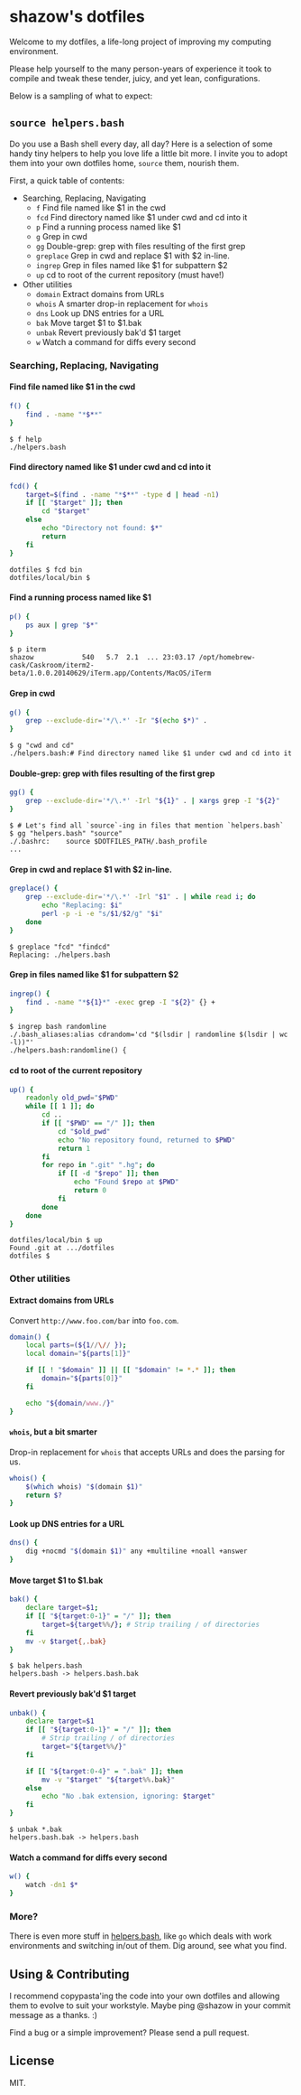 # shazow's dotfiles

Welcome to my dotfiles, a life-long project of improving my computing
environment.

Please help yourself to the many person-years of experience it took to compile
and tweak these tender, juicy, and yet lean, configurations.

Below is a sampling of what to expect:


## `source helpers.bash`

Do you use a Bash shell every day, all day? Here is a selection of some handy
tiny helpers to help you love life a little bit more. I invite you to adopt them
into your own dotfiles home, `source` them, nourish them.

First, a quick table of contents:

* Searching, Replacing, Navigating
  * `f` Find file named like $1 in the cwd
  * `fcd` Find directory named like $1 under cwd and cd into it
  * `p` Find a running process named like $1
  * `g` Grep in cwd
  * `gg` Double-grep: grep with files resulting of the first grep
  * `greplace` Grep in cwd and replace $1 with $2 in-line.
  * `ingrep` Grep in files named like $1 for subpattern $2
  * `up` cd to root of the current repository (must have!)
* Other utilities
  * `domain` Extract domains from URLs
  * `whois` A smarter drop-in replacement for `whois`
  * `dns` Look up DNS entries for a URL
  * `bak` Move target $1 to $1.bak
  * `unbak` Revert previously bak'd $1 target
  * `w` Watch a command for diffs every second


### Searching, Replacing, Navigating


#### Find file named like $1 in the cwd

```bash
f() {
    find . -name "*$**"
}
```

```
$ f help
./helpers.bash
```

#### Find directory named like $1 under cwd and cd into it

```bash
fcd() {
    target=$(find . -name "*$**" -type d | head -n1)
    if [[ "$target" ]]; then
        cd "$target"
    else
        echo "Directory not found: $*"
        return
    fi
}
```

```
dotfiles $ fcd bin
dotfiles/local/bin $
```


#### Find a running process named like $1

```bash
p() {
    ps aux | grep "$*"
}
```

```
$ p iterm
shazow            540   5.7  2.1  ... 23:03.17 /opt/homebrew-cask/Caskroom/iterm2-beta/1.0.0.20140629/iTerm.app/Contents/MacOS/iTerm
```


#### Grep in cwd

```bash
g() {
    grep --exclude-dir='*/\.*' -Ir "$(echo $*)" .
}
```

```
$ g "cwd and cd"
./helpers.bash:# Find directory named like $1 under cwd and cd into it
```


#### Double-grep: grep with files resulting of the first grep

```bash
gg() {
    grep --exclude-dir='*/\.*' -Irl "${1}" . | xargs grep -I "${2}"
}
```

```
$ # Let's find all `source`-ing in files that mention `helpers.bash`
$ gg "helpers.bash" "source"
./.bashrc:    source $DOTFILES_PATH/.bash_profile
...
```


#### Grep in cwd and replace $1 with $2 in-line.

```bash
greplace() {
    grep --exclude-dir='*/\.*' -Irl "$1" . | while read i; do
        echo "Replacing: $i"
        perl -p -i -e "s/$1/$2/g" "$i"
    done
}
```

```
$ greplace "fcd" "findcd"
Replacing: ./helpers.bash
```


#### Grep in files named like $1 for subpattern $2

```bash
ingrep() {
    find . -name "*${1}*" -exec grep -I "${2}" {} +
}
```

```
$ ingrep bash randomline
./.bash_aliases:alias cdrandom='cd "$(lsdir | randomline $(lsdir | wc -l))"'
./helpers.bash:randomline() {
```


#### cd to root of the current repository

```bash
up() {
    readonly old_pwd="$PWD"
    while [[ 1 ]]; do
        cd ..
        if [[ "$PWD" == "/" ]]; then
            cd "$old_pwd"
            echo "No repository found, returned to $PWD"
            return 1
        fi
        for repo in ".git" ".hg"; do
            if [[ -d "$repo" ]]; then
                echo "Found $repo at $PWD"
                return 0
            fi
        done
    done
}
```

```shell
dotfiles/local/bin $ up
Found .git at .../dotfiles
dotfiles $
```


### Other utilities

#### Extract domains from URLs

Convert `http://www.foo.com/bar` into `foo.com`.

```bash
domain() {
    local parts=(${1//\// });
    local domain="${parts[1]}"

    if [[ ! "$domain" ]] || [[ "$domain" != *.* ]]; then
        domain="${parts[0]}"
    fi

    echo "${domain/www./}"
}
```


#### `whois`, but a bit smarter

Drop-in replacement for `whois` that accepts URLs and does the parsing for us.

```bash
whois() {
    $(which whois) "$(domain $1)"
    return $?
}
```


#### Look up DNS entries for a URL

```bash
dns() {
    dig +nocmd "$(domain $1)" any +multiline +noall +answer
}
```

#### Move target $1 to $1.bak

```bash
bak() {
    declare target=$1;
    if [[ "${target:0-1}" = "/" ]]; then
        target=${target%%/}; # Strip trailing / of directories
    fi
    mv -v $target{,.bak}
}
```

```shell
$ bak helpers.bash
helpers.bash -> helpers.bash.bak
```


#### Revert previously bak'd $1 target

```bash
unbak() {
    declare target=$1
    if [[ "${target:0-1}" = "/" ]]; then
        # Strip trailing / of directories
        target="${target%%/}"
    fi

    if [[ "${target:0-4}" = ".bak" ]]; then
        mv -v "$target" "${target%%.bak}"
    else
        echo "No .bak extension, ignoring: $target"
    fi
}
```

```shell
$ unbak *.bak
helpers.bash.bak -> helpers.bash
```


#### Watch a command for diffs every second

```bash
w() {
    watch -dn1 $*
}
```


### More?

There is even more stuff in
[helpers.bash](https://github.com/shazow/dotfiles/blob/master/helpers.bash),
like `go` which deals with work environments and switching in/out of them. Dig
around, see what you find.


## Using & Contributing

I recommend copypasta'ing the code into your own dotfiles and allowing them to
evolve to suit your workstyle. Maybe ping @shazow in your commit message as a
thanks. :)

Find a bug or a simple improvement? Please send a pull request.


## License

MIT.
